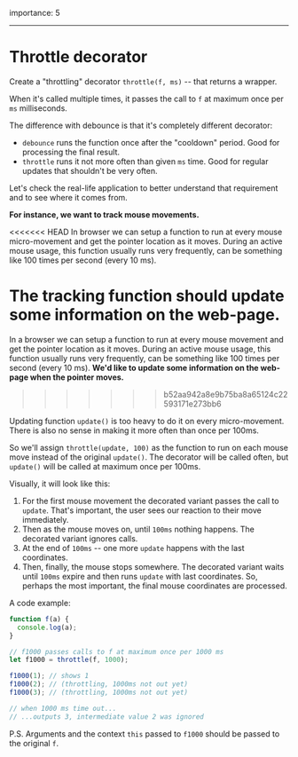 importance: 5

---

# Throttle decorator

Create a "throttling" decorator `throttle(f, ms)` -- that returns a wrapper.

When it's called multiple times, it passes the call to `f` at maximum once per `ms` milliseconds. 

The difference with debounce is that it's completely different decorator:
- `debounce` runs the function once after the "cooldown" period. Good for processing the final result.
- `throttle` runs it not more often than given `ms` time. Good for regular updates that shouldn't be very often.

Let's check the real-life application to better understand that requirement and to see where it comes from.

**For instance, we want to track mouse movements.**

<<<<<<< HEAD
In browser we can setup a function to run at every mouse micro-movement and get the pointer location as it moves. During an active mouse usage, this function usually runs very frequently, can be something like 100 times per second (every 10 ms).

**The tracking function should update some information on the web-page.**
=======
In a browser we can setup a function to run at every mouse movement and get the pointer location as it moves. During an active mouse usage, this function usually runs very frequently, can be something like 100 times per second (every 10 ms).
**We'd like to update some information on the web-page when the pointer moves.**
>>>>>>> b52aa942a8e9b75ba8a65124c22593171e273bb6

Updating function `update()` is too heavy to do it on every micro-movement. There is also no sense in making it more often than once per 100ms.

So we'll assign `throttle(update, 100)` as the function to run on each mouse move instead of the original `update()`. The decorator will be called often, but `update()` will be called at maximum once per 100ms.

Visually, it will look like this:

1. For the first mouse movement the decorated variant passes the call to `update`. That's important, the user sees our reaction to their move immediately.
2. Then as the mouse moves on, until `100ms` nothing happens. The decorated variant ignores calls.
3. At the end of `100ms` -- one more `update` happens with the last coordinates. 
4. Then, finally, the mouse stops somewhere. The decorated variant waits until `100ms` expire and then runs `update` with last coordinates. So, perhaps the most important, the final mouse coordinates are processed.

A code example:

```js
function f(a) {
  console.log(a);
}

// f1000 passes calls to f at maximum once per 1000 ms
let f1000 = throttle(f, 1000);

f1000(1); // shows 1
f1000(2); // (throttling, 1000ms not out yet)
f1000(3); // (throttling, 1000ms not out yet)

// when 1000 ms time out...
// ...outputs 3, intermediate value 2 was ignored
```

P.S. Arguments and the context `this` passed to `f1000` should be passed to the original `f`.
